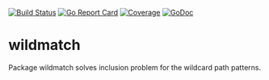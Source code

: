 [![Build Status](https://travis-ci.org/demon-xxi/wildmatch.svg?branch=master)](https://travis-ci.org/demon-xxi/wildmatch) [![Go Report Card](https://goreportcard.com/badge/github.com/demon-xxi/wildmatch)](https://goreportcard.com/report/github.com/demon-xxi/wildmatch) [![Coverage](http://gocover.io/_badge/github.com/demon-xxi/wildmatch)](http://gocover.io/github.com/demon-xxi/wildmatch) [![GoDoc](https://godoc.org/github.com/demon-xxi/wildmatch?status.svg)](https://godoc.org/github.com/demon-xxi/wildmatch)
# wildmatch
Package wildmatch solves inclusion problem for the wildcard path patterns.
